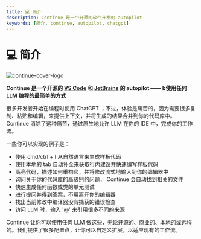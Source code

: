 ```yaml
---
title: 💻 简介
description: Continue 是一个开源的软件开发的 autopilot
keywords: [简介, continue, autopilot, chatgpt]
---
```


# 💻 简介

![continue-cover-logo](/img/continue-cover-logo.png)

**Continue 是一个开源的 [VS Code](https://marketplace.visualstudio.com/items?itemName=Continue.continue) 和 [JetBrains](https://plugins.jetbrains.com/plugin/22707-continue-extension) 的 autopilot —— b使用任何 LLM 编程的最简单的方式**

很多开发者开始在编程时使用 ChatGPT ；不过，体验是痛苦的，因为需要很多复制、粘贴和编辑，来提供上下文，并将生成的结果合并到你的代码库中。 Continue 消除了这种痛苦，通过原生地允许 LLM 在你的 IDE 中，完成你的工作流。

一些你可以实现的例子是：

- 使用 cmd/ctrl + I 从自然语言来生成样板代码
- 使用本地的 tab 自动补全来获取行内建议并快速编写样板代码
- 高亮代码，描述如何重构它，并将修改流式地输入到你的编辑器中
- 询问关于你的代码库的高级别的问题， Continue 会自动找到相关的文件
- 快速生成任何函数或类的单元测试
- 进行提问并得到答案，不用离开你的编辑器
- 找出当前修改中编译器没有捕获的错误检查
- 访问 LLM 时，输入 '@' 来引用很多不同的来源

Continue 让你可以使用任何 LLM 做这些，无论开源的、商业的、本地的或远程的。我们提供了很多配置点，让你可以自定义扩展，以适应现有的工作流。
